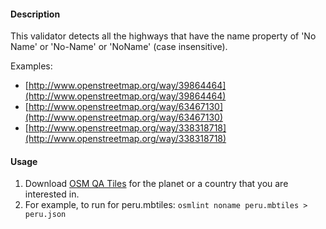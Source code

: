 #### Description

This validator detects all the highways that have the name property of 'No Name' or 'No-Name' or 'NoName' (case insensitive).

Examples: 

- [http://www.openstreetmap.org/way/39864464](http://www.openstreetmap.org/way/39864464)
- [http://www.openstreetmap.org/way/63467130](http://www.openstreetmap.org/way/63467130)
- [http://www.openstreetmap.org/way/338318718](http://www.openstreetmap.org/way/338318718)

#### Usage

1. Download [OSM QA Tiles](https://osmlab.github.io/osm-qa-tiles/) for the planet or a country that you are interested in. 
2. For example, to run for peru.mbtiles: `osmlint noname peru.mbtiles > peru.json`
